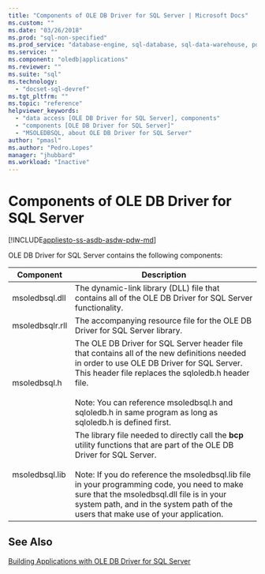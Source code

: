 ```yaml
---
title: "Components of OLE DB Driver for SQL Server | Microsoft Docs"
ms.custom: ""
ms.date: "03/26/2018"
ms.prod: "sql-non-specified"
ms.prod_service: "database-engine, sql-database, sql-data-warehouse, pdw"
ms.service: ""
ms.component: "oledb|applications"
ms.reviewer: ""
ms.suite: "sql"
ms.technology: 
  - "docset-sql-devref"
ms.tgt_pltfrm: ""
ms.topic: "reference"
helpviewer_keywords: 
  - "data access [OLE DB Driver for SQL Server], components"
  - "components [OLE DB Driver for SQL Server]"
  - "MSOLEDBSQL, about OLE DB Driver for SQL Server"
author: "pmasl"
ms.author: "Pedro.Lopes"
manager: "jhubbard"
ms.workload: "Inactive"
---
```

# Components of OLE DB Driver for SQL Server
[!INCLUDE[appliesto-ss-asdb-asdw-pdw-md](../../../includes/appliesto-ss-asdb-asdw-pdw-md.md)]

  OLE DB Driver for SQL Server contains the following components:  
  
|Component|Description|  
|---------------|-----------------|  
|msoledbsql.dll|The dynamic-link library (DLL) file that contains all of the OLE DB Driver for SQL Server functionality.|  
|msoledbsqlr.rll|The accompanying resource file for the OLE DB Driver for SQL Server library.|   
|msoledbsql.h|The OLE DB Driver for SQL Server header file that contains all of the new definitions needed in order to use OLE DB Driver for SQL Server. This header file replaces the sqloledb.h header file.<br /><br /> Note: You can reference msoledbsql.h and sqloledb.h in same program as long as sqloledb.h is defined first.|  
|msoledbsql.lib|The library file needed to directly call the **bcp** utility functions that are part of the OLE DB Driver for SQL Server.<br /><br /> Note: If you do reference the msoledbsql.lib file in your programming code, you need to make sure that the msoledbsql.dll file is in your system path, and in the system path of the users that make use of your application.|  
  
## See Also  
 [Building Applications with OLE DB Driver for SQL Server](../../oledb/applications/building-applications-with-oledb-driver-for-sql-server.md)  
  
  
